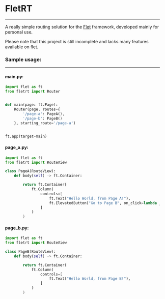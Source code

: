 # FletRT

---

A really simple routing solution for the [Flet](https://flet.dev) framework, developed mainly for personal use.

Please note that this project is still incomplete and lacks many features available on flet. 

### Sample usage:

---

#### main.py:

```python
import flet as ft
from fletrt import Router


def main(page: ft.Page):
    Router(page, routes={
        '/page-a': PageA(),
        '/page-b': PageB()
    }, starting_route='/page-a')


ft.app(target=main)
```

#### page_a.py:
```python
import flet as ft
from fletrt import RouteView

class PageA(RouteView):
    def body(self) -> ft.Container:

        return ft.Container(
            ft.Column(
                controls=[
                    ft.Text("Hello World, from Page A!"),
                    ft.ElevatedButton("Go to Page B", on_click=lambda _: self._page.go('/page-b'))
                ]
            )
        )
```

#### page_b.py:
```python
import flet as ft
from fletrt import RouteView

class PageB(RouteView):
    def body(self) -> ft.Container:

        return ft.Container(
            ft.Column(
                controls=[
                    ft.Text("Hello World, from Page B!"),
                ]
            )
        )
```